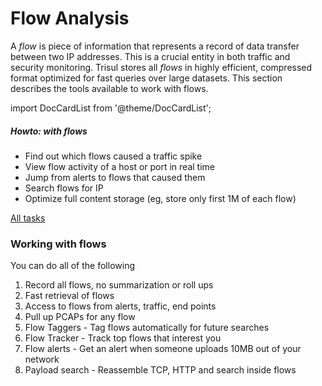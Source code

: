 # Flow Analysis

A _flow_ is piece of information that represents a record of data 
transfer between two IP addresses. This is a crucial entity in both 
traffic and security monitoring. Trisul stores all _flows_ in highly 
efficient, compressed format optimized for fast queries over large 
datasets. This section describes the tools available to work with flows.

import DocCardList from '@theme/DocCardList';

<DocCardList />


##### Howto: with flows

- Find out which flows caused a traffic spike
- View flow activity of a host or port in real time
- Jump from alerts to flows that caused them
- Search flows for IP
- Optimize full content storage (eg, store only first 1M of each flow)

[All tasks](/docs/ug/flow/tasks)

### Working with flows

You can do all of the following

1. Record all flows, no summarization or roll ups
2. Fast retrieval of flows
3. Access to flows from alerts, traffic, end points
4. Pull up PCAPs for any flow
5. Flow Taggers - Tag flows automatically for future searches
6. Flow Tracker - Track top flows that interest you
7. Flow alerts - Get an alert when someone uploads 10MB out of your network
8. Payload search - Reassemble TCP, HTTP and search inside flows
